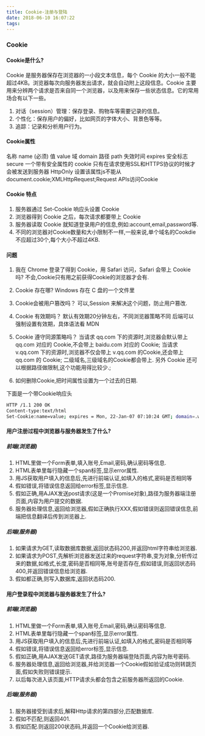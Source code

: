 ```yaml
---
title: Cookie-注册与登陆
date: 2018-06-10 16:07:22
tags:
---
```

### Cookie

#### Cookie是什么?

Cookie 是服务器保存在浏览器的一小段文本信息，每个 Cookie 的大小一般不能超过4KB。浏览器每次向服务器发出请求，就会自动附上这段信息。Cookie 主要用来分辨两个请求是否来自同一个浏览器，以及用来保存一些状态信息。它的常用场合有以下一些。

1. 对话（session）管理：保存登录、购物车等需要记录的信息。
2. 个性化：保存用户的偏好，比如网页的字体大小、背景色等等。
3. 追踪：记录和分析用户行为。

#### Cookie属性

名称 name (必须)
值 value 
域 domain
路径 path
失效时间 expires
安全标志 secure 一个带有安全属性的 cookie 只有在请求使用SSL和HTTPS协议的时候才会被发送到服务器
HttpOnly 设置该属性js不能从document.cookie;XMLHttpRequest;Request APIs访问Cookie

#### Cookie 特点

1. 服务器通过 Set-Cookie 响应头设置 Cookie
2. 浏览器得到 Cookie 之后，每次请求都要带上 Cookie
3. 服务器读取 Cookie 就知道登录用户的信息,例如:account,email,password等.
4. 不同的浏览器对Cookie数量和大小限制不一样,一般来说,单个域名的Cookdie不应超过30个,每个大小不超过4KB.

#### 问题

1. 我在 Chrome 登录了得到 Cookie，用 Safari 访问，Safari 会带上 Cookie 吗?
    不会,Cookie只有用之前获得Cookie的浏览器才会有.

2. Cookie 存在哪?
    Windows 存在 C 盘的一个文件里

3. Cookie会被用户篡改吗？
    可以,Session 来解决这个问题，防止用户篡改.

4. Cookie 有效期吗？
    默认有效期20分钟左右，不同浏览器策略不同
    后端可以强制设置有效期，具体语法看 MDN

5. Cookie 遵守同源策略吗？
    当请求 qq.com 下的资源时,浏览器会默认带上 qq.com 对应的 Cookie,不会带上 baidu.com 对应的 Cookie;
    当请求 v.qq.com 下的资源时,浏览器不仅会带上 v.qq.com 的Cookie,还会带上 qq.com 的 Cookie;
    二级域名,三级域名的Cookie都会带上.
    另外 Cookie 还可以根据路径做限制,这个功能用得比较少.;

6. 如何删除Cookie,把时间属性设置为一个过去的日期.


下面是一个带Cookie响应头
``` bash
HTTP /1.1 200 OK
Content-type:text/html
Set-Cookie:name=value; expires = Mon, 22-Jan-07 07:10:24 GMT; domain=.wrox.com path=/; secure; HttpOnly
```

#### 用户注册过程中浏览器与服务器发生了什么?

##### 前端(浏览器)

1. HTML里做一个Form表单,填入账号,Email,密码,确认密码等信息.
2. HTML表单里每行隐藏一个span标签,显示error属性.
3. 用JS获取用户填入的信息后,先进行前端认证,如填入的格式,密码是否相同等
4. 假如错误,将错误信息返回给error标签,显示信息.
5. 假如正确,用AJAX发送post请求(这是一个Promise对象),路径为服务器端注册页面,内容为用户提交的数据.
6. 服务器处理信息,返回给浏览器,假如正确执行XXX,假如错误则返回错误信息,前端把信息翻译后传到浏览器上.

##### 后端(服务器)

1. 如果请求为GET,读取数据库数据,返回状态码200,并返回html字符串给浏览器.
2. 如果请求为POST,先解析浏览器发送过来的request字符串,变为对象,分析传过来的数据,如格式,长度,密码是否相同等,账号是否存在,假如错误,则返回状态码400,并返回错误信息给浏览器.
3. 假如都正确,则写入数据库,返回状态码200.

#### 用户登录程中浏览器与服务器发生了什么?

##### 前端(浏览器)

1. HTML里做一个Form表单,填入账号,Email,密码,确认密码等信息.
2. HTML表单里每行隐藏一个span标签,显示error属性.
3. 用JS获取用户填入的信息后,先进行前端认证,如填入的格式,密码是否相同等
4. 假如错误,将错误信息返回给error标签,显示信息.
5. 假如正确,用AJAX发送GET请求,路径为服务器端登陆页面,内容为账号密码.
6. 服务器处理信息,返回给浏览器,并给浏览器一个Cookie假如验证成功则转跳页面,假如失败则错误提示.
7. 以后每次进入该页面,HTTP请求头都会包含之前服务器所返回的Cookie.

##### 后端(服务器)

1. 服务器接受到请求后,解释Http请求的第四部分,匹配数据库.
2. 假如不匹配,则返回401.
3. 假如匹配.则返回200状态码,并返回一个Cookie给浏览器.

